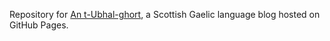 Repository for [An t-Ubhal-ghort](https://macmhicheil.scot/), a Scottish Gaelic language blog hosted on GitHub Pages.
